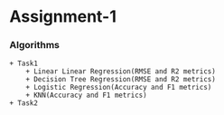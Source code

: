 # Assignment-1

### Algorithms
	+ Task1
		+ Linear Linear Regression(RMSE and R2 metrics)
		+ Decision Tree Regression(RMSE and R2 metrics)
		+ Logistic Regression(Accuracy and F1 metrics)
		+ KNN(Accuracy and F1 metrics)
	+ Task2
